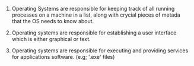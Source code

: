 1. Operating Systems are responsible for keeping track of all running processes on a machine in a list, along with crycial pieces of metada that the OS needs to know about.

2. Operating systems are responsible for establishing a user interface which is either graphical or text.

3. Operating systems are responsible for executing and providing services for applications software. (e.g; '.exe' files)